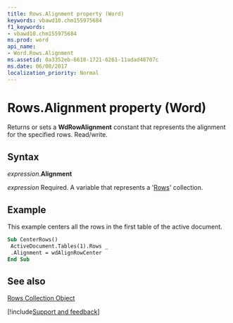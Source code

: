 ```yaml
---
title: Rows.Alignment property (Word)
keywords: vbawd10.chm155975684
f1_keywords:
- vbawd10.chm155975684
ms.prod: word
api_name:
- Word.Rows.Alignment
ms.assetid: 0a3352eb-6618-1721-6261-11adad48707c
ms.date: 06/08/2017
localization_priority: Normal
---
```



# Rows.Alignment property (Word)

Returns or sets a  **WdRowAlignment** constant that represents the alignment for the specified rows. Read/write.


## Syntax

_expression_.**Alignment**

_expression_ Required. A variable that represents a '[Rows](Word.rows.md)' collection.


## Example

This example centers all the rows in the first table of the active document.


```vb
Sub CenterRows() 
 ActiveDocument.Tables(1).Rows _ 
 .Alignment = wdAlignRowCenter 
End Sub
```


## See also


[Rows Collection Object](Word.rows.md)

[!include[Support and feedback](~/includes/feedback-boilerplate.md)]